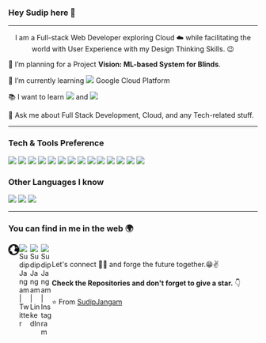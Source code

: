 ### Hey Sudip here 👋

---

<p align="center"

I am a Full-stack Web Developer exploring Cloud :cloud: while facilitating the world with User Experience with my Design Thinking Skills. :wink:
 
 🔭 I’m planning for a Project **Vision: ML-based System for Blinds**.
 
 🌱 I’m currently learning <img src="http://img.shields.io/badge/-4285F4?style=flat&logo=google%20cloud&logoColor=white"> Google Cloud Platform
 
 :books: I want to learn <img src="https://shields.io/badge/react-black?logo=react&style=for-the-badge"/> and <img src="https://img.shields.io/badge/-Angular-DD0031?style=flat-square&logo=angular&logoColor=white"/>
 
 
 💬 Ask me about Full Stack Development, Cloud, and any Tech-related stuff.


---


### Tech & Tools Preference

<img src = "https://img.shields.io/badge/-HTML5-E34F26?style=flat&logo=html5&logoColor=white"> <img src = "https://img.shields.io/badge/-CSS3-1572B6?style=flat&logo=css3&logoColor=white">
<img src="https://img.shields.io/badge/-Bootstrap-563D7C?style=flat&logo=bootstrap&logoColor=white">
<img src="https://img.shields.io/badge/-JavaScript-eed718?style=flat&logo=javascript&logoColor=ffffff">
<img src="https://img.shields.io/badge/-React-000000?style=flat&logo=react&logoColor=00c8ff">
<img src="https://img.shields.io/badge/-Angular-DD0031?style=flat-square&logo=angular&logoColor=white"/>
<img src="https://shields.io/badge/MySQL-lightgrey?logo=mysql&style=plastic&logoColor=white&labelColor=blue">
<img src="https://img.shields.io/badge/-Node.js-3C873A?style=flat&logo=Node.js&logoColor=white">
<img src="https://img.shields.io/badge/-Firebase-FFA611?style=flat&logo=firebase&logoColor=FFFFFF">
<img src="http://img.shields.io/badge/-Google%20Cloud%20Platform-4285F4?style=flat&logo=google%20cloud&logoColor=white">
<img src="https://img.shields.io/badge/-Progressive Web Apps-5A0FC8?style=flat">
<img src="http://img.shields.io/badge/-Git-F1502F?style=flat&logo=git&logoColor=FFFFFF">
<img src="http://img.shields.io/badge/-Github-000000?style=flat&logo=github&logoColor=FFFFFF">
<img src="http://img.shields.io/badge/-VS%20Code-007ACC?style=flat&logo=visual%20studio%20code&logoColor=white">

### Other Languages I know
<img src="http://img.shields.io/badge/-Java-F89820?style=flat&logo=java&logoColor=white"> <img src="https://img.shields.io/badge/-C%20&%20C++-659ad2?style=flat&logo=c%2B%2B&logoColor=ffffff"> <img src="https://img.shields.io/badge/-Python-black?style=flat&logo=python&logoColor=white"> 

---


### You can find in me in the web 🌍
[<img align="left" alt="SudipJangam" width="22px" src="https://raw.githubusercontent.com/iconic/open-iconic/master/svg/globe.svg" />][website]
[<img align="left" alt="SudipJangam | Twitter" width="22px" src="https://cdn.jsdelivr.net/npm/simple-icons@v3/icons/twitter.svg" />][twitter]
[<img align="left" alt="SudipJangam | LinkedIn" width="22px" src="https://cdn.jsdelivr.net/npm/simple-icons@v3/icons/linkedin.svg" />][linkedin]
[<img align="left" alt="SudipJangam | Instagram" width="22px" src="https://cdn.jsdelivr.net/npm/simple-icons@v3/icons/instagram.svg" />][instagram]

<br/>

Let's connect 👨‍💻 and forge the future together.😁✌

**Check the Repositories and don't forget to give a star.** 👇

:star: From [SudipJangam](https://github.com/sudipjangam)

[website]: https://portfolio-eight-tau-43.vercel.app/
[twitter]: https://x.com/jangamsudip58
[youtube]: https://youtube.com/
[instagram]: https://www.instagram.com/ordinary_boy.58/
[linkedin]: https://www.linkedin.com/in/sudipjangam/
